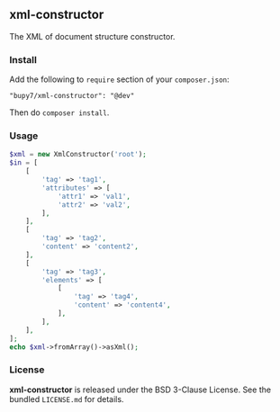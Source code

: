 xml-constructor
---------------

The XML of document structure constructor.

### Install

Add the following to `require` section of your `composer.json`:

```
"bupy7/xml-constructor": "@dev"
```

Then do `composer install`.

### Usage

```php
$xml = new XmlConstructor('root');
$in = [
    [
        'tag' => 'tag1',
        'attributes' => [
            'attr1' => 'val1',
            'attr2' => 'val2',
        ],
    ],
    [
        'tag' => 'tag2',
        'content' => 'content2',
    ],
    [
        'tag' => 'tag3',
        'elements' => [
            [
                'tag' => 'tag4',
                'content' => 'content4',
            ],
        ],
    ],
];
echo $xml->fromArray()->asXml();
```

### License

**xml-constructor** is released under the BSD 3-Clause License. See the bundled `LICENSE.md` for details.
